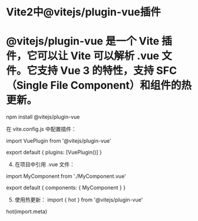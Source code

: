<!--
 * @Description: 
 * @Author: xlm
 * @Date: 2023-09-26 17:47:16
 * @LastEditTime: 2023-09-26 17:49:09
 * @LastEditors: xlm
-->


# Vite2中@vitejs/plugin-vue插件


# @vitejs/plugin-vue 是一个 Vite 插件，它可以让 Vite 可以解析 .vue 文件。它支持 Vue 3 的特性，支持 SFC（Single File Component）和组件的热更新。

npm install @vitejs/plugin-vue

 在 vite.config.js 中配置插件：

import VuePlugin from '@vitejs/plugin-vue'

export default {
  plugins: [VuePlugin()]
}


4. 在项目中引用 .vue 文件：
  
  import MyComponent from './MyComponent.vue'

export default {
  components: {
    MyComponent
  }
}

5. 使用热更新：
 import { hot } from '@vitejs/plugin-vue'

hot(import.meta)
